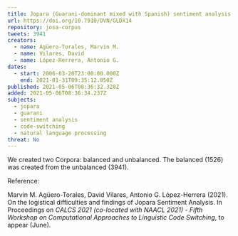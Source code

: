 ```yaml
---
title: Jopara (Guarani-dominant mixed with Spanish) sentiment analysis corpus.
url: https://doi.org/10.7910/DVN/GLDX14
repository: josa-corpus
tweets: 3941
creators:
  - name: Agüero-Torales, Marvin M.
  - name: Vilares, David
  - name: López-Herrera, Antonio G.
dates:
  - start: 2006-03-20T23:00:00.000Z
    end: 2021-01-31T09:35:12.050Z
published: 2021-05-06T08:36:32.328Z
added: 2021-05-06T08:36:34.237Z
subjects:
  - jopara
  - guarani
  - sentiment analysis
  - code-switching
  - natural language processing
threat: No
---
```

We created two Corpora: balanced and unbalanced. The balanced (1526) was created from the unbalanced (3941).

Reference:

Marvin M. Agüero-Torales, David Vilares, Antonio G. López-Herrera (2021). On the logistical difficulties and findings of Jopara Sentiment Analysis. In Proceedings on *CALCS 2021 (co-located with NAACL 2021) - Fifth Workshop on Computational Approaches to Linguistic Code Switching*, to appear (June).